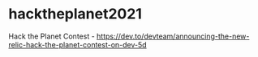 # hacktheplanet2021
Hack the Planet Contest - https://dev.to/devteam/announcing-the-new-relic-hack-the-planet-contest-on-dev-5d
